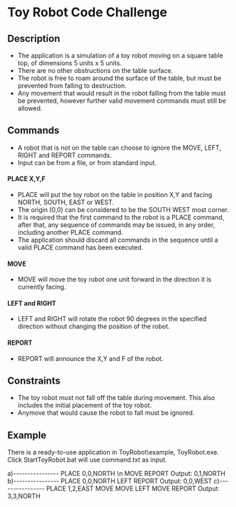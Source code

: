 # Toy Robot Code Challenge

## Description
- The application is a simulation of a toy robot moving on a square table top, of dimensions 5 units x 5 units.
- There are no other obstructions on the table surface.
- The robot is free to roam around the surface of the table, but must be prevented from falling to destruction.
- Any movement that would result in the robot falling from the table must be prevented, however further valid movement commands must still be allowed.

## Commands
- A robot that is not on the table can choose to ignore the MOVE, LEFT, RIGHT and REPORT commands.
- Input can be from a file, or from standard input.

#### PLACE X,Y,F
- PLACE will put the toy robot on the table in position X,Y and facing NORTH, SOUTH, EAST or WEST.
- The origin (0,0) can be considered to be the SOUTH WEST most corner.
- It is required that the first command to the robot is a PLACE command, after that, any sequence of commands may be issued, in any order, including another PLACE command.
- The application should discard all commands in the sequence until a valid PLACE command has been executed.

#### MOVE
- MOVE will move the toy robot one unit forward in the direction it is currently facing.

#### LEFT and RIGHT
- LEFT and RIGHT will rotate the robot 90 degrees in the specified direction without changing the position of the robot.

#### REPORT
- REPORT will announce the X,Y and F of the robot.

## Constraints
- The toy robot must not fall off the table during movement. This also includes the initial placement of the toy robot.
- Anymove that would cause the robot to fall must be ignored.

## Example
There is a ready-to-use application in ToyRobot\example, ToyRobot.exe. Click StartToyRobot.bat will use command.txt as input.

a)----------------
PLACE 0,0,NORTH \n
MOVE
REPORT
Output: 0,1,NORTH
b)----------------
PLACE 0,0,NORTH
LEFT
REPORT
Output: 0,0,WEST
c)----------------
PLACE 1,2,EAST
MOVE
MOVE
LEFT
MOVE
REPORT
Output: 3,3,NORTH
